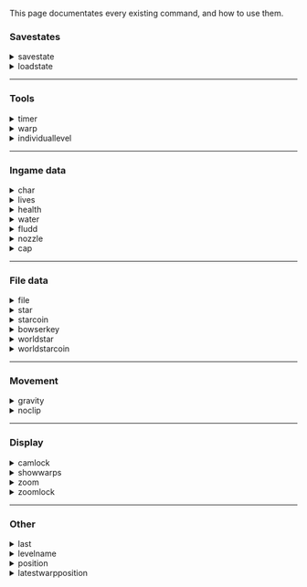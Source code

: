 This page documentates every existing command, and how to use them.

### Savestates

<details>
<summary>savestate</summary>

> Creates a new savestate, that can be loaded in the future using the **loadstate** command.

A savestate saves in-game data, such as the amount of health and water, current held stars and star coins, nozzles currently available, currently held nozzle, etc.

**Syntax :** savestate / ss [name]

* **name** : Name of the savestate.

***
</details>

<details>
<summary>loadstate</summary>

> Loads a previously created savestate.

**Syntax :** loadstate / ls [name]

* **name** : Name of the savestate.

</details>

***

### Tools

<details>
<summary>timer</summary>

> Manages the state of the timer.

**Syntax :** timer / t [start|stop|reset]

* **start**: Starts the timer.

* **stop**: Stops the timer.

* **reset**: Resets the timer; makes it automatically start on the next loading zone.

***
</details>


<details>
<summary>warp</summary>

> Warps the player to a specific section.

**Syntax :** warp / w [name] [playerX] [playerY] [cameraX] [cameraY]

* **name**: Name of that specific section. A list of the sections is available [here](https://docs.google.com/spreadsheets/d/1FLYArXZ4g_c7-L8tu4j_GyHaQ-BDFCvdqIluxmHcKkU/edit#gid=559521057).

* **coordinates**: Coordinates of the starting location of the player (4 parameters).

***
</details>

<details>
<summary>individuallevel</summary>

> Starts an individual level.

**Syntax :** individuallevel / il [world] [type]

* **world**: Name of the world in which the individual level will be played. Can be chosen between these : bob - sl - ssl - hmc - bm - wdw - lll - ttm - ttc - rr - sotm - jrb - tidal - sots - ff - thwc - coe - mm - gos - eotmk - b1reds - b2reds - b3reds

* **type**: The type of individual level that will be performed.
Can be either:
- **100 / all** : Starts a world from scratch. Collect every star and star coin from the world.
- **allstars** : Collect every star from the world.
- **allstarcoins** : Collect every star coin from the world.
- **star** : Collect one specific from the world. Number of the star has to be precised right after. Example : "il bob star 4"
- **starcoin** : Collect one specific star coin from the world. Number of the star has to be precised right after. Example : "il ssl starcoin 2"
- **nms** : Collect a certain amount of stars and star coins from the world. Example : "il ssl nms 2 1" means that you need to collect 2 stars and 1 star coin in SSL for the timer to end.


</details>

***

### Ingame data

<details>
<summary>char</summary>

> Allows to switch characters.

**Syntax** : char [mario|luigi|toggle]

The "toggle" option switches to Luigi if Mario is the current character, and vice-versa.

***
</details>



<details>
<summary>lives</summary>

> Sets a certain number of lives to the life counter.

**Syntax** : lives [number|infinite]

Writing 'lives infinite' will prevent Mario from ever game-overing.

***
</details>

<details>
<summary>health</summary>

> Sets a certain amount of health to the player. Health count goes from 0 to 8.

**Syntax :** health [refill|empty|death|number]

* **refill**: Heals the player, to the value 8.

* **empty**: Almost kills the player, to the value 1.

* **death**: Kills the player by setting health to the value 0

* **number**: Any number between 0 and 8.

***
</details>

<details>
<summary>water</summary>

> Sets a certain amount of water to the player. Water count goes from 0 to 10000.

**Syntax :** water [refill|half|empty|number]

* **refill**: Fills the water, to the value 10000.

* **half**: Half fills the water, to the value 5000.

* **empty**: Empties the water, to the value 0.

* **number**: Any number between 0 and 10000.

***
</details>

<details>
<summary>fludd</summary>

> Manages the current nozzles that the player has access to.

**Syntax :** fludd [all|H|R|T|none]

* **all**: Gives all nozzles to the player.

* **H**: Toggles the hover nozzle for the player.

* **R**: Toggles the rocket nozzle for the player.

* **T**: Toggles the turbo nozzle for the player.

* **none**: Removes every nozzle of the player.

***
</details>

<details>
<summary>nozzle</summary>

> Sets the saved nozzles in a specific world.

**Syntax :** nozzle [world] [nozzle] [bool]

* **world**: Name of the world. Can be chosen between these : all - bob - sl - ssl - hmc - bm - wdw - lll - ttm - ttc - rr - sotm - jrb - tidal - sots - ff - thwc - coe - mm - gos - eotmk

* **nozzle**: Name of the nozzle that will be changed. Can be either : all, h, r, t, none.

* **bool**: Future state of the chosen nozzles. Can be either true or false.

***
</details>

<details>
<summary>cap</summary>

> Sets the state of the caps the player currently has.

**Syntax :** cap [type|none] [boolean] [time]

* **type**: Cap type. Can be either : invisible - invincible - metal - wing.

* **none**: This option resets all player caps.

* **boolean**: True or false.

* **time**: Decides for how long the cap will be enabled.

</details>

***

### File data

<details>
<summary>file</summary>

> Setups a file setting.

**Syntax :** file / f [complete|essentials|empty]

* **complete**: Setups a 100% file.

* **essentials**: Setups a "race" file, which is a file with all storyline stars obtained. Can be used to do 100% ILs.

* **empty**: Setups an empty file.

***
</details>

<details>
<summary>star</summary>

> Manages the state of a specific star.

**Syntax :** star / s [number] [boolean]

* **number**: Identifier of the star, between 1 and 64.

* **boolean**: Either true or false, to set the state of the star, or nothing to toggle its state.

***
</details>


<details>
<summary>starcoin</summary>

> Manages the state of a specific star coin.

**Syntax :** starcoin / sc [number] [boolean]

* **number**: Identifier of the star coin, between 1 and 64.

* **boolean**: Either true or false, to set the state of the star coin, or nothing to toggle its state.

***
</details>


<details>
<summary>bowserkey</summary>

> Manages the state of a specific bowser key.

**Syntax:** bowserkey / bk [number] [boolean]

* **number**: Identifier of the bowser key, between 1 and 3.

* **boolean**: Either true or false, to set the state of the bowser key, or nothing to toggle its state.

***
</details>

<details>
<summary>worldstar</summary>

> Sets the state of the stars in a specific world.

**Syntax :** worldstar / ws [world] [bool] [number]

* **world**: Name of the world. Can be chosen between these : bob - sl - ssl - hmc - bm - wdw - lll - ttm - ttc - rr - sotm - jrb - tidal - sots - ff - thwc - coe - mm - gos - eotmk

* **bool**: Future state of the chosen stars. Can be either true or false.

* **number** (Falcultative) Number of one specific star that can be chosen. For example, "ws bob true 1" gives the first star of BoB, which is the king bob-omb star.

***
</details>


<details>
<summary>worldstarcoin</summary>

> Sets the state of the star coins in a specific world.

**Syntax :** worldstarcoin / wsc

* **world**: Name of the world. Can be chosen between these : bob - sl - ssl - hmc - bm - wdw - lll - ttm - ttc - rr - sotm - jrb - tidal - sots - ff - thwc - coe - mm - gos - eotmk

* **bool**: Future state of the chosen star coins. Can be either true or false.

* **number** (Falcultative) Number of one specific star coin that can be chosen. Refer to worldstar to see an example of use.

</details>

***

### Movement

<details>
<summary>gravity</summary>

> Enables or disables noclip (ignoring collision)

**Syntax :** gravity / grav [number]

* **number:** Gravity value (1 is default, 0.8 is space 1-2, and 0.75 is space 3, true bowser, and GoS).

***
</details>

<details>
<summary>noclip</summary>

> Enables or disables noclip (ignoring collision)

**Syntax :** noclip / nc [on|off]

**Note :** Currently, this applies to both the player AND objects, so enemies that use collision will through the ground.

***
</details>

***

### Display

<details>
<summary>camlock</summary>

> Enables or disables camera edge locking - meaning when the player reaches the edge of the stage, the camera will stop panning.

**Syntax :** camlock / cl [on|off]

***
</details>

<details>
<summary>showwarps</summary>

> Shows or hides warps (displayed as a black rectangle).

**Syntax :** showwarps / sw [on|off]

***
</details>

<details>
<summary>zoom</summary>

> Zooms to a certain value.

**Syntax :** zoom [number]

* **number:** Zoom value (default zoom range is 50-200, with 50 being the furthest outward zoom possible, and 200 being the furthest inward zoom possible).

***
</details>

<details>
<summary>zoomlock</summary>

> Enables or disables the default zoom locking - meaning the player can only zoom in/out to a certain distance.

**Syntax :** zoomlock / zl [on|off]

***
</details>

***

### Other

<details>
<summary>last</summary>

> Re-executes the last command that was executed.

**Syntax :** last / l

***
</details>

<details>
<summary>levelname</summary>

> Returns the identifier of the current level the player is standing in.

**Syntax :** levelname / ln

***
</details>

<details>
<summary>position</summary>

> Returns the current position of the player.

**Syntax :** position / pos

***
</details>

<details>
<summary>latestwarpposition</summary>

> Returns the latest position the player has warped into.

**Syntax :** latestwarpposition / lwp

***
</details>

